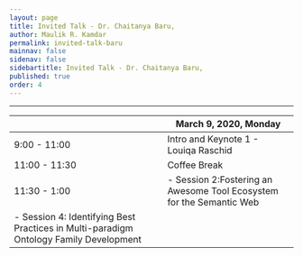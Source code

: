 ```yaml
---
layout: page
title: Invited Talk - Dr. Chaitanya Baru,
author: Maulik R. Kamdar
permalink: invited-talk-baru
mainnav: false
sidenav: false
sidebartitle: Invited Talk - Dr. Chaitanya Baru,
published: true
order: 4
---
```


----------------------------------------------------------------

|   | March 9, 2020, Monday |
| ------------- | ------------- |
| 9:00 - 11:00  | Intro and Keynote 1 - Louiqa Raschid |
| 11:00 - 11:30  | Coffee Break  |
| 11:30 - 1:00  | - Session 2:Fostering an Awesome Tool Ecosystem for the Semantic Web 
- Session 4: Identifying Best Practices in Multi-paradigm Ontology Family Development |